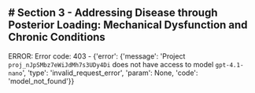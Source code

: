 ## # **Section 3 - Addressing Disease through Posterior Loading: Mechanical Dysfunction and Chronic Conditions**

ERROR: Error code: 403 - {'error': {'message': 'Project `proj_nJpSMbz7eWiJdMh7s3UDy4Di` does not have access to model `gpt-4.1-nano`', 'type': 'invalid_request_error', 'param': None, 'code': 'model_not_found'}}
